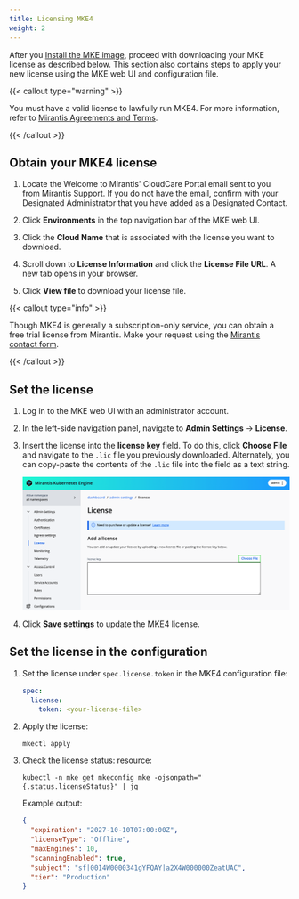 ```yaml
---
title: Licensing MKE4
weight: 2
---
```


After you [Install the MKE image](install-MKE-CLI.md), proceed with downloading
your MKE license as described below. This section also contains steps to apply
your new license using the MKE web UI and configuration file.

{{< callout type="warning" >}}

You must have a valid license to lawfully run MKE4. For more
information, refer to [Mirantis Agreements and Terms](https://legal.mirantis.com/).

{{< /callout >}}

## Obtain your MKE4 license

1. Locate the Welcome to Mirantis' CloudCare Portal email sent to you from Mirantis
   Support. If you do not have the email, confirm with your Designated Administrator
   that you have added as a Designated Contact.

2. Click **Environments** in the top navigation bar of the MKE web UI.

3. Click the **Cloud Name** that is associated with the license you want to download.

4. Scroll down to **License Information** and click the **License File URL**. 
   A new tab opens in your browser.

5. Click **View file** to download your license file.

{{< callout type="info" >}}

Though MKE4 is generally a subscription-only service, you can obtain a free trial license from Mirantis. Make your request using the [Mirantis contact form](https://www.mirantis.com/contact).

{{< /callout >}}

## Set the license

1. Log in to the MKE web UI with an administrator account.
2. In the left-side navigation panel, navigate to **Admin Settings** -> **License**.
3. Insert the license into the **license key** field. To do this, click
   **Choose File** and navigate to the ``.lic`` file you previously downloaded.
   Alternately, you can copy-paste the contents of the ``.lic`` file into the
   field as a text string.

   ![Add a license](img/add-a-license.png)

4. Click **Save settings** to update the MKE4 license.

## Set the license in the configuration

1. Set the license under ``spec.license.token`` in the MKE4
   configuration file:

    ```yaml
    spec:
      license:
        token: <your-license-file>
    ```

2. Apply the license:

   ```commandline
   mkectl apply
   ```

3. Check the license status:
   resource:

   ```commandline
   kubectl -n mke get mkeconfig mke -ojsonpath="{.status.licenseStatus}" | jq 
   ```

   Example output:
   
   ```json
   {
     "expiration": "2027-10-10T07:00:00Z",
     "licenseType": "Offline",
     "maxEngines": 10,
     "scanningEnabled": true,
     "subject": "sf|0014W0000341gYFQAY|a2X4W000000ZeatUAC",
     "tier": "Production"
   }
   ```


